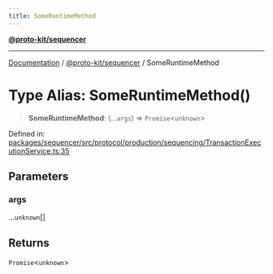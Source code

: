 ```yaml
---
title: SomeRuntimeMethod
---
```


[**@proto-kit/sequencer**](../README.md)

***

[Documentation](../../../README.md) / [@proto-kit/sequencer](../README.md) / SomeRuntimeMethod

# Type Alias: SomeRuntimeMethod()

> **SomeRuntimeMethod**: (...`args`) => `Promise`\<`unknown`\>

Defined in: [packages/sequencer/src/protocol/production/sequencing/TransactionExecutionService.ts:35](https://github.com/proto-kit/framework/blob/28efa802e3737fc3b77339148b307ef7246f3ef1/packages/sequencer/src/protocol/production/sequencing/TransactionExecutionService.ts#L35)

## Parameters

### args

...`unknown`[]

## Returns

`Promise`\<`unknown`\>
